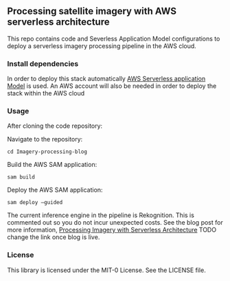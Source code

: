 ## Processing satellite imagery with AWS serverless architecture

This repo contains code and Severless Application Model configurations to deploy a serverless imagery processing pipeline in the AWS cloud.


### Install dependencies

In order to deploy this stack automatically [AWS Serverless application Model](https://aws.amazon.com/serverless/sam/) is used.  An AWS account will also be needed in order to deploy the stack within the AWS cloud

### Usage


After cloning the code repository:

Navigate to the repository:
```
cd Imagery-processing-blog
```
Build the AWS SAM application:
```
sam build
```
Deploy the AWS SAM application:
```
sam deploy –guided
```

The current inference engine in the pipeline is Rekognition. This is commented out so you do not incur unexpected costs.  See the blog post for more information, [Processing Imagery with Serverless Architecture](https://aws.amazon.com/blogs/aws/) TODO change the link once blog is live.
### License

This library is licensed under the MIT-0 License. See the LICENSE file.

